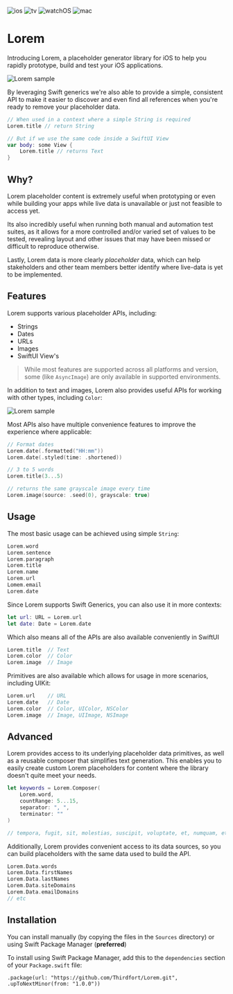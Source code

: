 ![ios](https://img.shields.io/badge/iOS-13-green)
![tv](https://img.shields.io/badge/tvOS-13-green)
![watchOS](https://img.shields.io/badge/iOS-6-green)
![mac](https://img.shields.io/badge/macOS-10.15-green)

# Lorem

Introducing Lorem, a placeholder generator library for iOS to help you rapidly prototype, build and test your iOS applications.

![Lorem sample](https://github.com/thirdfort/Lorem/blob/main/Demo/Resources/lorem.png?raw=true)

By leveraging Swift generics we're also able to provide a simple, consistent API to make it easier to discover and even find all references when you're ready to remove your placeholder data.

```swift
// When used in a context where a simple String is required
Lorem.title // return String

// But if we use the same code inside a SwiftUI View
var body: some View {
    Lorem.title // returns Text
}
```

## Why?

Lorem placeholder content is extremely useful when prototyping or even while building your apps while live data is unavailable or just not feasible to access yet. 

Its also incredibly useful when running both manual and automation test suites, as it allows for a more controlled and/or varied set of values to be tested, revealing layout and other issues that may have been missed or difficult to reproduce otherwise.

Lastly, Lorem data is more clearly _placeholder_ data, which can help stakeholders and other team members better identify where live-data is yet to be implemented.

## Features

Lorem supports various placeholder APIs, including:

- Strings
- Dates
- URLs
- Images
- SwiftUI View's

> While most features are supported across all platforms and version, some (like `AsyncImage`) are only available in supported environments.

In addition to text and images, Lorem also provides useful APIs for working with other types, including `Color`:

![Lorem sample](https://github.com/thirdfort/Lorem/blob/main/Demo/Resources/colors.png?raw=true)

Most APIs also have multiple convenience features to improve the experience where applicable:

```swift
// Format dates
Lorem.date(.formatted("HH:mm"))
Lorem.date(.styled(time: .shortened))

// 3 to 5 words
Lorem.title(3...5)

// returns the same grayscale image every time
Lorem.image(source: .seed(0), grayscale: true)
```

## Usage

The most basic usage can be achieved using simple `String`:

```swift
Lorem.word
Lorem.sentence
Lorem.paragraph
Lorem.title
Lorem.name
Lorem.url
Lomem.email
Lorem.date
```

Since Lorem supports Swift Generics, you can also use it in more contexts:

```swift
let url: URL = Lorem.url
let date: Date = Lorem.date
```

Which also means all of the APIs are also available conveniently in SwiftUI

```swift
Lorem.title  // Text
Lorem.color  // Color
Lorem.image  // Image
```

Primitives are also available which allows for usage in more scenarios, including UIKit:

```swift
Lorem.url    // URL
Lorem.date   // Date
Lorem.color  // Color, UIColor, NSColor
Lorem.image  // Image, UIImage, NSImage
```

## Advanced

Lorem provides access to its underlying placeholder data primitives, as well as a reusable composer that simplifies text generation. This enables you to easily create custom Lorem placeholders for content where the library doesn't quite meet your needs.

```swift
let keywords = Lorem.Composer(
    Lorem.word,
    countRange: 5...15,
    separator: ", ",
    terminator: ""
)

// tempora, fugit, sit, molestias, suscipit, voluptate, et, numquam, et, voluptatem, et
```

Additionally, Lorem provides convenient access to its data sources, so you can build placeholders with the same data used to build the API.

```swift
Lorem.Data.words
Lorem.Data.firstNames
Lorem.Data.lastNames
Lorem.Data.siteDomains
Lorem.Data.emailDomains
// etc
```

## Installation

You can install manually (by copying the files in the `Sources` directory) or using Swift Package Manager (**preferred**)

To install using Swift Package Manager, add this to the `dependencies` section of your `Package.swift` file:

`.package(url: "https://github.com/Thirdfort/Lorem.git", .upToNextMinor(from: "1.0.0"))`